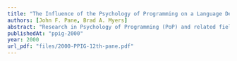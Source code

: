 ```yaml
---
title: "The Influence of the Psychology of Programming on a Language Design: Project Status Report"
authors: [John F. Pane, Brad A. Myers]
abstract: "Research in Psychology of Programming (PoP) and related fields over the past thirty years has identified many important usability issues for programming languages and tools. However, when new programming languages are designed these findings do not seem to have much impact, so popular modern languages continue to exhibit many of the same old problems. This paper reviews the progress of an ongoing project to elevate the influence of PoP on the design of a new programming language. In the context of designing a new programming language for children, we cataloged and interpreted the prior work, performed new studies where questions remained unanswered, and have focused on usability throughout the design. In addition to producing a system that is easier to learn and use than existing systems, we hope to exemplify a process that could be adopted by other language designers to improve the usability of their systems."
publishedAt: "ppig-2000"
year: 2000
url_pdf: "files/2000-PPIG-12th-pane.pdf"
---
```

